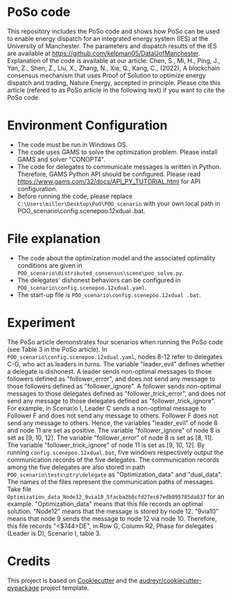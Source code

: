 # PoSo code
This repository includes the PoSo code and shows how PoSo can be used to enable energy dispatch for an integrated energy system (IES) at the University of Manchester. The parameters and dispatch results of the IES are available at https://github.com/kelpman05/DataUofManchester. Explanation of the code is available at our article:
Chen, S., Mi, H., Ping, J., Yan, Z., Shen, Z., Liu, X., Zhang, N., Xia, Q., Kang, C., (2022), A blockchain consensus mechanism that uses Proof of Solution to optimize energy dispatch and trading, Nature Energy, accepted in principle.
Please cite this article (refered to as PoSo article in the following text) if you want to cite the PoSo code.

# Environment Configuration
- The code must be run in Windows OS.
- The code uses GAMS to solve the optimization problem. Please install GAMS and solver "CONOPT4".
- The code for delegates to communicate messages is written in Python. Therefore, GAMS Python API should be configured. Please read https://www.gams.com/32/docs/API_PY_TUTORIAL.html for API configuration.
- Before running the code, please replace `C:\Users\miller\Desktop\PoO\POO_scenario` with your own local path in POO_scenario\config.scenepoo.12xdual .bat.

# File explanation
- The code about the optimization model and the associated optimality conditions are given in `POO_scenario\distributed_consensus\scene\poo_solve.py`. 
- The delegates' dishonest behaviors can be configured in `POO_scenario\config.scenepoo.12xdual.yaml`. 
- The start-up file is `POO_scenario\config.scenepoo.12xdual .bat`.

# Experiment 
The PoSo article demonstrates four scenarios when running the PoSo code (see Table 3 in the PoSo article). In `POO_scenario\config.scenepoo.12xdual.yaml`, nodes 8-12 refer to delegates C-G, who act as leaders in turns. The variable "leader_evil" defines whether a delegate is dishonest. A leader sends non-optimal messages to those followers defined as "follower_error", and does not send any message to those followers defined as "follower_ignore". A follower sends non-optimal messages to those delegates defined as "follower_trick_error", and does not send any message to those delegates defined as "follower_trick_ignore".
For example, in Scenario I, Leader C sends a non-optimal message to Follower F and does not send any message to others. Follower F does not send any message to others. Hence, the variables "leader_evil" of node 8 and node 11 are set as positive. The variable "follower_ignore" of node 8 is set as [9, 10, 12]. The variable "follower_error" of node 8 is set as [8, 11]. The variable "follower_trick_ignore" of node 11 is set as [9, 10, 12]. By running `config.scenepoo.12xdual.bat`, five windows respectively output the communication records of the five delegates.
The communication records among the five delegates are also stored in path `POO_scenario\tests\ptry\delegate` as "Optimization_data" and "dual_data". The names of the files represent the communication paths of messages. Take file `Optimization_data_Node12_9via10_5facba2b8cfd27ec67edb895785da837` for an example. "Optimization_data" means that this file records an optimal solution. "Node12" means that the message is stored by node 12. "9via10" means that node 9 sends the message to node 12 via node 10. Therefore, this file records "<$744>DE", in Row G, Column R2, Phase for delegates (Leader is D), Scenario I, table 3.

# Credits
This project is based on [Cookiecutter](https://github.com/cookiecutter/cookiecutter) and the [audreyr/cookiecutter-pypackage](https://github.com/audreyfeldroy/cookiecutter-pypackage) project template.
